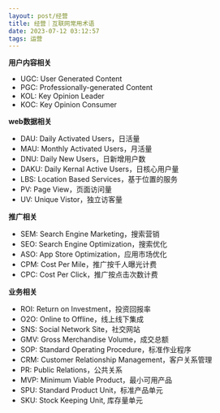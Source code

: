 ```yaml
---
layout: post/经营
title: 经营｜互联网常用术语
date: 2023-07-12 03:12:57
tags: 运营
---
```

**用户内容相关**

- UGC: User Generated Content
- PGC: Professionally-generated Content
- KOL: Key Opinion Leader
- KOC: Key Opinion Consumer

**web数据相关**

- DAU: Daily Activated Users，日活量
- MAU: Monthly Activated Users，月活量
- DNU: Daily New Users，日新增用户数
- DAKU: Daily Kernal Active Users，日核心用户量
- LBS: Location Based Services，基于位置的服务
- PV: Page View，页面访问量
- UV: Unique Vistor，独立访客量

**推广相关**

- SEM: Search Engine Marketing，搜索营销
- SEO: Search Engine Optimization，搜索优化
- ASO: App Store Optimization，应用市场优化
- CPM: Cost Per Mile，推广按千人曝光计费
- CPC: Cost Per Click，推广按点击次数计费

**业务相关**

- ROI: Return on Investment，投资回报率
- O2O: Online to Offline，线上线下集成
- SNS: Social Network Site，社交网站
- GMV: Gross Merchandise Volume，成交总额
- SOP: Standard Operating Procedure，标准作业程序
- CRM: Customer Relationship Management，客户关系管理
- PR: Public Relations，公共关系
- MVP: Minimum Viable Product，最小可用产品
- SPU: Standard Product Unit，标准产品单元
- SKU: Stock Keeping Unit, 库存量单元